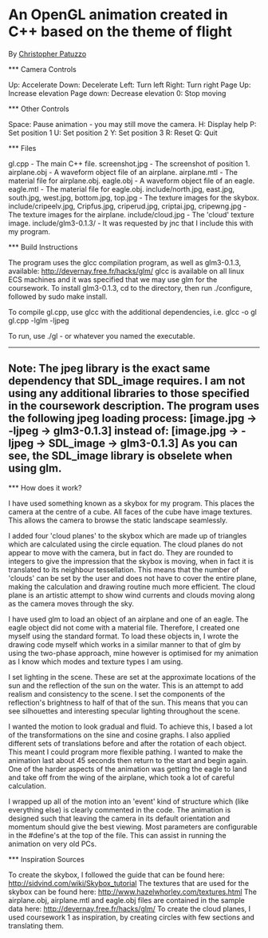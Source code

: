 # An OpenGL animation created in C++ based on the theme of flight

By [Christopher Patuzzo](http://chris.patuzzo.co.uk/)


*** Camera Controls

Up: Accelerate
Down: Decelerate
Left: Turn left
Right: Turn right
Page Up: Increase elevation
Page down: Decrease elevation
0: Stop moving

*** Other Controls

Space: Pause animation - you may still move the camera.
H: Display help
P: Set position 1
U: Set position 2
Y: Set position 3
R: Reset
Q: Quit

*** Files

gl.cpp - The main C++ file.
screenshot.jpg - The screenshot of position 1.
airplane.obj - A waveform object file of an airplane.
airplane.mtl - The material file for airplane.obj.
eagle.obj - A waveform object file of an eagle.
eagle.mtl - The material file for eagle.obj.
include/north.jpg, east.jpg, south.jpg, west.jpg, bottom.jpg, top.jpg - The texture images for the skybox.
include/cripeelv.jpg, Cripfus.jpg, criperud.jpg, criptai.jpg, cripewng.jpg - The texture images for the airplane.
include/cloud.jpg - The 'cloud' texture image.
include/glm3-0.1.3/ - It was requested by jnc that I include this with my program.

*** Build Instructions

The program uses the glcc compilation program, as well as glm3-0.1.3, available: http://devernay.free.fr/hacks/glm/
glcc is available on all linux ECS machines and it was specified that we may use glm for the coursework.
To install glm3-0.1.3, cd to the directory, then run ./configure, followed by sudo make install.

To compile gl.cpp, use glcc with the additional dependencies, i.e.
	glcc -o gl gl.cpp -lglm -ljpeg

To run, use ./gl - or whatever you named the executable.

--------------------
Note: The jpeg library is the exact same dependency that SDL_image requires. I am not using any additional libraries to those specified in the coursework description. The program uses the following jpeg loading process: [image.jpg -> -ljpeg -> glm3-0.1.3] instead of: [image.jpg -> -ljpeg -> SDL_image -> glm3-0.1.3] As you can see, the SDL_image library is obselete when using glm.
--------------------

*** How does it work?

I have used something known as a skybox for my program. This places the camera at the centre of a cube. All faces of the cube have image textures. This allows the camera to browse the static landscape seamlessly.

I added four 'cloud planes' to the skybox which are made up of triangles which are calculated using the circle equation. The cloud planes do not appear to move with the camera, but in fact do. They are rounded to integers to give the impression that the skybox is moving, when in fact it is translated to its neighbour tessellation. This means that the number of 'clouds' can be set by the user and does not have to cover the entire plane, making the calculation and drawing routine much more efficient. The cloud plane is an artistic attempt to show wind currents and clouds moving along as the camera moves through the sky.

I have used glm to load an object of an airplane and one of an eagle. The eagle object did not come with a material file. Therefore, I created one myself using the standard format. To load these objects in, I wrote the drawing code myself which works in a similar manner to that of glm by using the two-phase approach, mine however is optimised for my animation as I know which modes and texture types I am using.

I set lighting in the scene. These are set at the approximate locations of the sun and the reflection of the sun on the water. This is an attempt to add realism and consistency to the scene. I set the components of the reflection's brightness to half of that of the sun. This means that you can see silhouettes and interesting specular lighting throughout the scene.

I wanted the motion to look gradual and fluid. To achieve this, I based a lot of the transformations on the sine and cosine graphs. I also applied different sets of translations before and after the rotation of each object. This meant I could program more flexible pathing. I wanted to make the animation last about 45 seconds then return to the start and begin again. One of the harder aspects of the animation was getting the eagle to land and take off from the wing of the airplane, which took a lot of careful calculation.

I wrapped up all of the motion into an 'event' kind of structure which (like everything else) is clearly commented in the code. The animation is designed such that leaving the camera in its default orientation and momentum should give the best viewing. Most parameters are configurable in the #define's at the top of the file. This can assist in running the animation on very old PCs.


*** Inspiration Sources

To create the skybox, I followed the guide that can be found here: http://sidvind.com/wiki/Skybox_tutorial
The textures that are used for the skybox can be found here: http://www.hazelwhorley.com/textures.html
The airplane.obj, airplane.mtl and eagle.obj files are contained in the sample data here: http://devernay.free.fr/hacks/glm/
To create the cloud planes, I used coursework 1 as inspiration, by creating circles with few sections and translating them.
